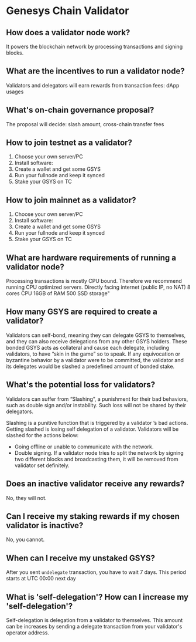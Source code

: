 # Genesys Chain Validator

## How does a validator node work?

It powers the blockchain network by processing transactions and signing blocks.

## What are the incentives to run a validator node?

Validators and delegators will earn rewards from transaction fees: dApp usages

## What's on-chain governance proposal?

The proposal will decide: slash amount, cross-chain transfer fees

## How to join testnet as a validator?

1. Choose your own server/PC
2. Install software:
3. Create a wallet and get some GSYS
4. Run your fullnode and keep it synced
5. Stake your GSYS on TC

## How to join mainnet as a validator?

1. Choose your own server/PC
2. Install software:
3. Create a wallet and get some GSYS
4. Run your fullnode and keep it synced
5. Stake your GSYS on TC

## What are hardware requirements of running a validator node?

Processing transactions is mostly CPU bound. Therefore we recommend running CPU optimized servers.
Directly facing internet (public IP, no NAT)
8 cores CPU
16GB of RAM
500 SSD storage"

## How many GSYS are required to create a validator?

Validators can self-bond, meaning they can delegate GSYS to themselves, and they can also receive delegations from any other GSYS holders. These bonded GSYS acts as collateral and cause each delegate, including validators, to have “skin in the game” so to speak. If any equivocation or byzantine behavior by a validator were to be committed, the validator and its delegates would be slashed a predefined amount of bonded stake.

## What's the potential loss for validators?

Validators can suffer from “Slashing”, a punishment for their bad behaviors, such as double sign and/or instability. Such loss will not be shared by their delegators.

Slashing is a punitive function that is triggered by a validator ’s bad actions. Getting slashed is losing self delegation of a validator. Validators will be slashed for the actions below:

* Going offline or unable to communicate with the network.
* Double signing. If a validator node tries to split the network by signing two different blocks and broadcasting them, it will be removed from validator set definitely.

## Does an inactive validator receive any rewards?

No, they will not.

## Can I receive my staking rewards if my chosen validator is inactive?

No, you cannot.

## When can I receive my unstaked GSYS?

After you sent `undelegate` transaction, you have to wait 7 days. This period starts at UTC 00:00 next day

## What is 'self-delegation'? How can I increase my 'self-delegation'?

Self-delegation is delegation from a validator to themselves. This amount can be increases by sending a delegate transaction from your validator's operator address.

